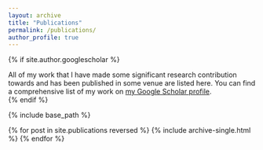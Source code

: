 ```yaml
---
layout: archive
title: "Publications"
permalink: /publications/
author_profile: true
---
```


{% if site.author.googlescholar %}
  <div class="wordwrap">All of my work that I have made some significant research contribution towards and has been published in some venue are listed here. You can find a comprehensive list of my work on <a href="{{https://scholar.google.com/citations?user=uGTn8fUAAAAJ&hl=en}}">my Google Scholar profile</a>. </div>
{% endif %}

{% include base_path %}

{% for post in site.publications reversed %}
  {% include archive-single.html %}
{% endfor %}
